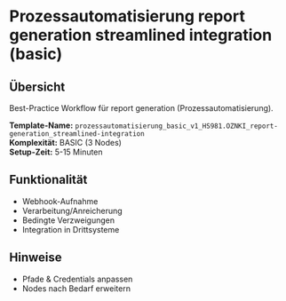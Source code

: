 # Prozessautomatisierung report generation streamlined integration (basic)

## Übersicht

Best-Practice Workflow für report generation (Prozessautomatisierung).

**Template-Name:** `prozessautomatisierung_basic_v1_HS981.OZNKI_report-generation_streamlined-integration`  
**Komplexität:** BASIC (3 Nodes)  
**Setup-Zeit:** 5-15 Minuten

## Funktionalität
- Webhook-Aufnahme
- Verarbeitung/Anreicherung
- Bedingte Verzweigungen
- Integration in Drittsysteme

## Hinweise
- Pfade & Credentials anpassen
- Nodes nach Bedarf erweitern

